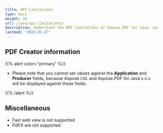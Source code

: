 ```yaml
---
title: API Limitations
type: docs
weight: 10
url: /java/api-limitations/
description: Understand the API limitations of Aspose.PDF for Java. Learn about constraints to optimize your implementation.
lastmod: "2022-01-27"
---
```


## PDF Creator information

{{% alert color="primary" %}}

- Please note that you cannot set values against the **Application** and **Producer** fields, because Aspose Ltd. and Aspose.PDF for Java x.x.x will be displayed against these fields.

{{% /alert %}}

## Miscellaneous

- Fast web view is not supported
- Pdf/X are not supported
